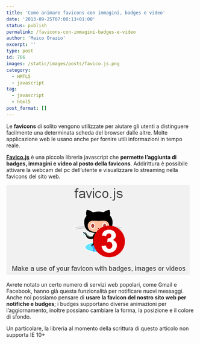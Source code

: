 ```yaml
---
title: 'Come animare favicons con immagini, badges e video'
date: '2013-09-25T07:00:13+01:00'
status: publish
permalink: /favicons-con-immagini-badges-e-video
author: 'Maico Orazio'
excerpt: ''
type: post
id: 766
images: /static/images/posts/favico.js.png
category:
  - HMTL5
  - javascript
tag:
  - javascript
  - html5
post_format: []
---
```


Le **favicons** di solito vengono utilizzate per aiutare gli utenti a distinguere facilmente una determinata scheda del browser dalle altre. Molte applicazione web le usano anche per fornire utili informazioni in tempo reale.

**[Favico.js](http://lab.ejci.net/favico.js/ 'Fare un uso della vostra favicon con budges, immagini o video')** è una piccola libreria javascript che **permette l’aggiunta di badges, immagini e video al posto della favicons**. Addirittura è possibile attivare la webcam del pc dell’utente e visualizzare lo streaming nella favicons del sito web.

![favico.js la vostra favicon con simboli, immagini o video](/static/images/posts/favico.js.png 'favico.js')

Avrete notato un certo numero di servizi web popolari, come Gmail e Facebook, hanno già questa funzionalità per notificare nuovi messaggi. Anche noi possiamo pensare di **usare la favicon del nostro sito web per notifiche e budges**; i budges supportano diverse animazioni per l’aggiornamento, inoltre possiano cambiare la forma, la posizione e il colore di sfondo.

Un particolare, la libreria al momento della scrittura di questo articolo non supporta IE 10+
